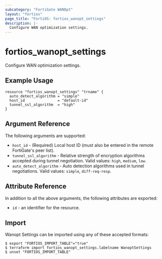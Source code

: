 ```yaml
---
subcategory: "FortiGate WANOpt"
layout: "fortios"
page_title: "FortiOS: fortios_wanopt_settings"
description: |-
  Configure WAN optimization settings.
---
```


# fortios_wanopt_settings
Configure WAN optimization settings.

## Example Usage

```hcl
resource "fortios_wanopt_settings" "trname" {
  auto_detect_algorithm = "simple"
  host_id               = "default-id"
  tunnel_ssl_algorithm  = "high"
}
```

## Argument Reference

The following arguments are supported:

* `host_id` - (Required) Local host ID (must also be entered in the remote FortiGate's peer list).
* `tunnel_ssl_algorithm` - Relative strength of encryption algorithms accepted during tunnel negotiation. Valid values: `high`, `medium`, `low`.
* `auto_detect_algorithm` - Auto detection algorithms used in tunnel negotiations. Valid values: `simple`, `diff-req-resp`.


## Attribute Reference

In addition to all the above arguments, the following attributes are exported:
* `id` - an identifier for the resource.

## Import

Wanopt Settings can be imported using any of these accepted formats:
```
$ export "FORTIOS_IMPORT_TABLE"="true"
$ terraform import fortios_wanopt_settings.labelname WanoptSettings
$ unset "FORTIOS_IMPORT_TABLE"
```

